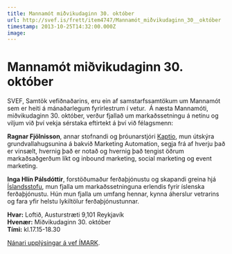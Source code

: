 ```yaml
---
title: Mannamót miðvikudaginn 30. október
url: http://svef.is/frett/item4747/Mannamót_miðvikudaginn_30__október
timestamp: 2013-10-25T14:32:00.000Z
image: 
---
```


# Mannamót miðvikudaginn 30. október

SVEF, Samtök vefiðnaðarins, eru ein af samstarfssamtökum um Mannamót sem er heiti á mánaðarlegum fyrirlestrum í vetur.  Á næsta Mannamóti, miðvikudaginn 30\. október, verður fjallað um markaðssetningu á netinu og viljum við því vekja sérstaka eftirtekt á því við félagsmenn:

**Ragnar Fjölnisson**, annar stofnandi og þróunarstjóri [Kaptio](http://www.kaptio.com), mun útskýra grundvallahugsunina á bakvið Marketing Automation, segja frá af hverju það er vinsælt, hvernig það er notað og hvernig það tengist öðrum markaðsaðgerðum líkt og inbound marketing, social marketing og event marketing.

**Inga Hlín Pálsdóttir**, forstöðumaður ferðaþjónustu og skapandi greina hjá [Íslandsstofu](http://www.islandsstofa.is/), mun fjalla um markaðssetninguna erlendis fyrir íslenska ferðaþjónustu. Hún mun fjalla um umfang hennar, kynna áherslur vetrarins og fara yfir helstu lykiltölur ferðaþjónustunnar.

**Hvar:** Loftið, Austurstræti 9,101 Reykjavík  
**Hvenær:** Miðvikudaginn 30\. október  
**Tími:** kl.17.15-18.30

[Nánari upplýsingar á vef ÍMARK](http://www.imark.is/imark/vidburdir/vidburdur/?newsid=b9220d50-2f99-11e3-a214-005056867cb9).
